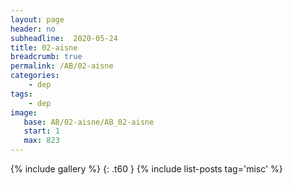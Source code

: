 ```yaml
---
layout: page
header: no
subheadline:  2020-05-24
title: 02-aisne
breadcrumb: true
permalink: /AB/02-aisne
categories:
    - dep
tags:
    - dep
image:
   base: AB/02-aisne/AB_02-aisne
   start: 1
   max: 823
---
```

{% include gallery %}
{: .t60 }
{% include list-posts tag='misc' %}
